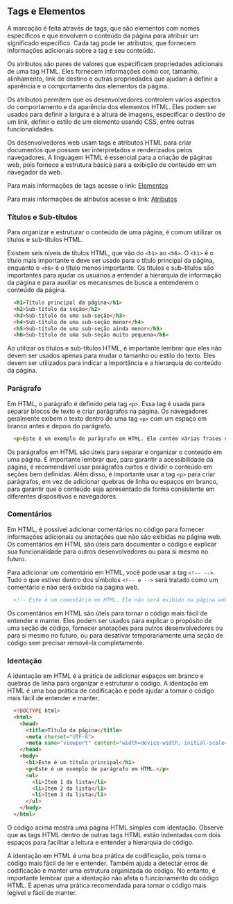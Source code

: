 ## Tags e Elementos

A marcação é feita através de tags, que são elementos com nomes específicos e que envolvem o conteúdo da página para atribuir um significado específico. Cada tag pode ter atributos, que fornecem informações adicionais sobre a tag e seu conteúdo.

Os atributos são pares de valores que especificam propriedades adicionais de uma tag HTML. Eles fornecem informações como cor, tamanho, alinhamento, link de destino e outras propriedades que ajudam a definir a aparência e o comportamento dos elementos da página.

Os atributos permitem que os desenvolvedores controlem vários aspectos do comportamento e da aparência dos elementos HTML. Eles podem ser usados para definir a largura e a altura de imagens, especificar o destino de um link, definir o estilo de um elemento usando CSS, entre outras funcionalidades.

Os desenvolvedores web usam tags e atributos HTML para criar documentos que possam ser interpretados e renderizados pelos navegadores. A linguagem HTML é essencial para a criação de páginas web, pois fornece a estrutura básica para a exibição de conteúdo em um navegador da web.

Para mais informações de tags acesse o link:
[Elementos](https://developer.mozilla.org/en-US/docs/Web/HTML/Element)

Para mais informações de atributos acesse o link:
[Atributos](https://developer.mozilla.org/pt-BR/docs/Web/HTML/Attributes)

### Títulos e Sub-títulos

Para organizar e estruturar o conteúdo de uma página, é comum utilizar os títulos e sub-títulos HTML.

Existem seis níveis de títulos HTML, que vão do `<h1>` ao `<h6>`. O `<h1>` é o título mais importante e deve ser usado para o título principal da página, enquanto o `<h6>` é o título menos importante. Os títulos e sub-títulos são importantes para ajudar os usuários a entender a hierarquia de informação da página e para auxiliar os mecanismos de busca a entenderem o conteúdo da página.

```html
  <h1>Título principal da página</h1>
  <h2>Sub-título da seção</h2>
  <h3>Sub-título de uma sub-seção</h3>
  <h4>Sub-título de uma sub-seção menor</h4>
  <h5>Sub-título de uma sub-seção ainda menor</h5>
  <h6>Sub-título de uma sub-seção muito pequena</h6>
```

Ao utilizar os títulos e sub-títulos HTML, é importante lembrar que eles não devem ser usados apenas para mudar o tamanho ou estilo do texto. Eles devem ser utilizados para indicar a importância e a hierarquia do conteúdo da página.

### Parágrafo

Em HTML, o parágrafo é definido pela tag `<p>`. Essa tag é usada para separar blocos de texto e criar parágrafos na página. Os navegadores geralmente exibem o texto dentro de uma tag `<p>` com um espaço em branco antes e depois do parágrafo.

```html
  <p>Este é um exemplo de parágrafo em HTML. Ele contém várias frases que são separadas por pontos finais. O texto dentro de um parágrafo pode incluir formatação, como negrito, itálico, sublinhado e outros elementos HTML.</p>
```

Os parágrafos em HTML são úteis para separar e organizar o conteúdo em uma página. É importante lembrar que, para garantir a acessibilidade da página, é recomendável usar parágrafos curtos e dividir o conteúdo em seções bem definidas. Além disso, é importante usar a tag `<p>` para criar parágrafos, em vez de adicionar quebras de linha ou espaços em branco, para garantir que o conteúdo seja apresentado de forma consistente em diferentes dispositivos e navegadores.

### Comentários

Em HTML, é possível adicionar comentários no código para fornecer informações adicionais ou anotações que não são exibidas na página web. Os comentários em HTML são úteis para documentar o código e explicar sua funcionalidade para outros desenvolvedores ou para si mesmo no futuro.

Para adicionar um comentário em HTML, você pode usar a tag `<!-- -->`. Tudo o que estiver dentro dos símbolos `<!-- e -->` será tratado como um comentário e não será exibido na página web.

```html
  <!-- Este é um comentário em HTML. Ele não será exibido na página web, mas pode ser útil para documentar o código ou fornecer anotações adicionais. -->
```

Os comentários em HTML são úteis para tornar o código mais fácil de entender e manter. Eles podem ser usados para explicar o propósito de uma seção de código, fornecer anotações para outros desenvolvedores ou para si mesmo no futuro, ou para desativar temporariamente uma seção de código sem precisar removê-la completamente.

### Identação

A identação em HTML é a prática de adicionar espaços em branco e quebras de linha para organizar e estruturar o código. A identação em HTML é uma boa prática de codificação e pode ajudar a tornar o código mais fácil de entender e manter.

```html
  <!DOCTYPE html>
  <html>
    <head>
      <title>Título da página</title>
      <meta charset="UTF-8">
      <meta name="viewport" content="width=device-width, initial-scale=1.0">
    </head>
    <body>
      <h1>Este é um título principal</h1>
      <p>Este é um exemplo de parágrafo em HTML.</p>
      <ul>
        <li>Item 1 da lista</li>
        <li>Item 2 da lista</li>
        <li>Item 3 da lista</li>
      </ul>
    </body>
  </html>
```

O código acima mostra uma página HTML simples com identação. Observe que as tags HTML dentro de outras tags HTML estão indentadas com dois espaços para facilitar a leitura e entender a hierarquia do código.

A identação em HTML é uma boa prática de codificação, pois torna o código mais fácil de ler e entender. Também ajuda a detectar erros de codificação e manter uma estrutura organizada do código. No entanto, é importante lembrar que a identação não afeta o funcionamento do código HTML. É apenas uma prática recomendada para tornar o código mais legível e fácil de manter.
